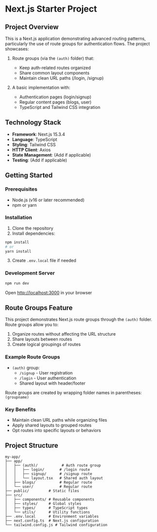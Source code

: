 # Next.js Starter Project

## Project Overview
This is a Next.js application demonstrating advanced routing patterns, particularly the use of route groups for authentication flows. The project showcases:

1. Route groups (via the `(auth)` folder) that:
   - Keep auth-related routes organized
   - Share common layout components
   - Maintain clean URL paths (/login, /signup)

2. A basic implementation with:
   - Authentication pages (login/signup)
   - Regular content pages (blogs, user)
   - TypeScript and Tailwind CSS integration

## Technology Stack
- **Framework**: Next.js 15.3.4
- **Language**: TypeScript
- **Styling**: Tailwind CSS
- **HTTP Client**: Axios
- **State Management**: (Add if applicable)
- **Testing**: (Add if applicable)

## Getting Started

### Prerequisites
- Node.js (v16 or later recommended)
- npm or yarn

### Installation
1. Clone the repository
2. Install dependencies:
```bash
npm install
# or
yarn install
```
3. Create `.env.local` file if needed

### Development Server
```bash
npm run dev
```
Open [http://localhost:3000](http://localhost:3000) in your browser

## Route Groups Feature

This project demonstrates Next.js route groups through the `(auth)` folder. Route groups allow you to:

1. Organize routes without affecting the URL structure
2. Share layouts between routes
3. Create logical groupings of routes

### Example Route Groups

- `(auth)` group:
  - `/signup` - User registration
  - `/login` - User authentication
  - Shared layout with header/footer

Route groups are created by wrapping folder names in parentheses: `(groupname)`

### Key Benefits
- Maintain clean URL paths while organizing files
- Apply shared layouts to grouped routes
- Opt routes into specific layouts or behaviors

## Project Structure
```
my-app/
├── app/
│   ├── (auth)/           # Auth route group
│   │   ├── login/       # /login route
│   │   ├── signup/      # /signup route
│   │   └── layout.tsx   # Shared auth layout
│   ├── blogs/           # Regular route
│   └── user/            # Regular route
├── public/         # Static files
├── src/
│   ├── components/ # Reusable components
│   ├── styles/     # Global styles
│   ├── types/      # TypeScript types
│   └── utils/      # Utility functions
├── .env.local      # Environment variables
├── next.config.ts  # Next.js configuration
└── tailwind.config.js # Tailwind configuration